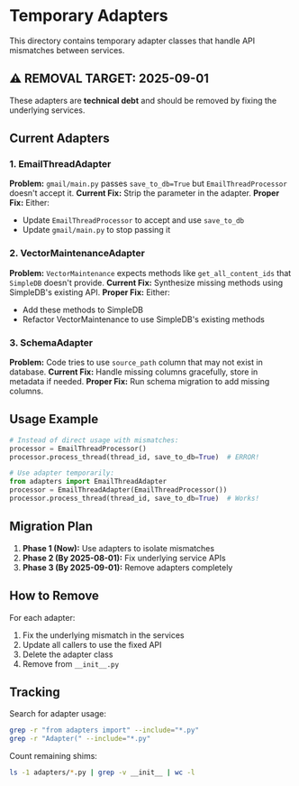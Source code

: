 # Temporary Adapters

This directory contains temporary adapter classes that handle API mismatches between services.

## ⚠️ REMOVAL TARGET: 2025-09-01

These adapters are **technical debt** and should be removed by fixing the underlying services.

## Current Adapters

### 1. EmailThreadAdapter
**Problem:** `gmail/main.py` passes `save_to_db=True` but `EmailThreadProcessor` doesn't accept it.
**Current Fix:** Strip the parameter in the adapter.
**Proper Fix:** Either:
- Update `EmailThreadProcessor` to accept and use `save_to_db`
- Update `gmail/main.py` to stop passing it

### 2. VectorMaintenanceAdapter  
**Problem:** `VectorMaintenance` expects methods like `get_all_content_ids` that `SimpleDB` doesn't provide.
**Current Fix:** Synthesize missing methods using SimpleDB's existing API.
**Proper Fix:** Either:
- Add these methods to SimpleDB
- Refactor VectorMaintenance to use SimpleDB's existing methods

### 3. SchemaAdapter
**Problem:** Code tries to use `source_path` column that may not exist in database.
**Current Fix:** Handle missing columns gracefully, store in metadata if needed.
**Proper Fix:** Run schema migration to add missing columns.

## Usage Example

```python
# Instead of direct usage with mismatches:
processor = EmailThreadProcessor()
processor.process_thread(thread_id, save_to_db=True)  # ERROR!

# Use adapter temporarily:
from adapters import EmailThreadAdapter
processor = EmailThreadAdapter(EmailThreadProcessor())
processor.process_thread(thread_id, save_to_db=True)  # Works!
```

## Migration Plan

1. **Phase 1 (Now):** Use adapters to isolate mismatches
2. **Phase 2 (By 2025-08-01):** Fix underlying service APIs
3. **Phase 3 (By 2025-09-01):** Remove adapters completely

## How to Remove

For each adapter:
1. Fix the underlying mismatch in the services
2. Update all callers to use the fixed API
3. Delete the adapter class
4. Remove from `__init__.py`

## Tracking

Search for adapter usage:
```bash
grep -r "from adapters import" --include="*.py"
grep -r "Adapter(" --include="*.py"
```

Count remaining shims:
```bash
ls -1 adapters/*.py | grep -v __init__ | wc -l
```